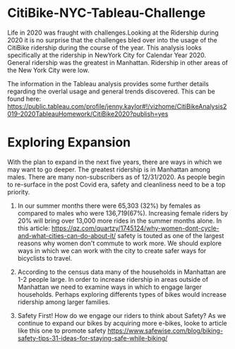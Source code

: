 # CitiBike-NYC-Tableau-Challenge

Life in 2020 was fraught with challenges.Looking at the Ridership during 2020 it is no surprise that the challenges bled over into the usage of the CitiBike ridership during the course of the year. This analysis looks specifically at the ridership in NewYork City for Calendar Year 2020. General ridership was the greatest in Manhattan.  Ridership in other areas of the New York City were low.

The information in the Tableau analysis provides some further details regarding the overlal usage and general trends discovered. This can be found here:  https://public.tableau.com/profile/jenny.kaylor#!/vizhome/CitiBikeAnalysis2019-2020TableauHomework/CitiBike2020?publish=yes

# Exploring Expansion
With the plan to expand in the next five years, there are ways in which we may want to go deeper. The greatest ridership is in Manhattan among males. There are many non-subscribers as of 12/31/2020.  As people begin to re-surface in the post Covid era, safety and cleanliness need to be a top priority.

1. In our summer months there were 65,303 (32%) by females as compared to males who were 136,719(67%). Increasing female riders by 20% will bring over 13,000 more rides in the summer months alone. In this article: https://qz.com/quartzy/1745124/why-women-dont-cycle-and-what-cities-can-do-about-it/ safety is touted as one of the largest reasons why women don't commute to work more. We should explore ways in which we can work with the city to create safer ways for bicyclists to travel.
2. According to the census data many of the households in Manhattan are 1-2 people large. In order to increase ridership in areas outside of Manhattan we need to examine ways in which to engage larger households. Perhaps exploring differents types of bikes would increase ridership among larger families.

4. Safety First! How do we engage our riders to think about Safety? As we continue to expand our bikes by acquiring more e-bikes, looke to article like this one to promote safety https://www.safewise.com/blog/biking-safety-tips-31-ideas-for-staying-safe-while-biking/
